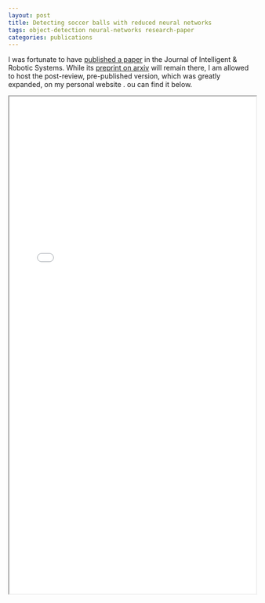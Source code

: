 ```yaml
---
layout: post
title: Detecting soccer balls with reduced neural networks
tags: object-detection neural-networks research-paper
categories: publications
---
```


I was fortunate to have [published a paper](https://link.springer.com/article/10.1007/s10846-021-01336-y) in the Journal of Intelligent & Robotic Systems. While its [preprint on arxiv](https://arxiv.org/abs/2009.13684) will remain there, I am allowed to host the post-review, pre-published version, which was greatly expanded, on my personal website . ou can find it below.

<iframe title="The Paper" width="100%" src="{{ site.baseurl }}/files/jint2021-aam.pdf" height="1015"></iframe>
